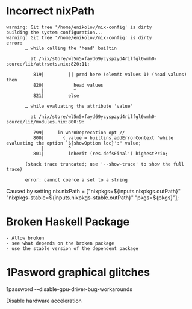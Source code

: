 # Incorrect nixPath

```
warning: Git tree '/home/enikolov/nix-config' is dirty
building the system configuration...
warning: Git tree '/home/enikolov/nix-config' is dirty
error:
       … while calling the 'head' builtin

         at /nix/store/wl5m5xfayd69ycyspzyd4rilfgl6wmh0-source/lib/attrsets.nix:820:11:

          819|         || pred here (elemAt values 1) (head values) then
          820|           head values
             |           ^
          821|         else

       … while evaluating the attribute 'value'

         at /nix/store/wl5m5xfayd69ycyspzyd4rilfgl6wmh0-source/lib/modules.nix:800:9:

          799|     in warnDeprecation opt //
          800|       { value = builtins.addErrorContext "while evaluating the option `${showOption loc}':" value;
             |         ^
          801|         inherit (res.defsFinal') highestPrio;

       (stack trace truncated; use '--show-trace' to show the full trace)

       error: cannot coerce a set to a string
```

Caused by setting nix.nixPath = ["nixpkgs=${inputs.nixpkgs.outPath}" "nixpkgs-stable=${inputs.nixpkgs-stable.outPath}" "pkgs=${pkgs}"];

# Broken Haskell Package

    - Allow broken
    - see what depends on the broken package
    - use the stable version of the dependent package

# 1Pasword graphical glitches

1password --disable-gpu-driver-bug-workarounds

Disable hardware acceleration
